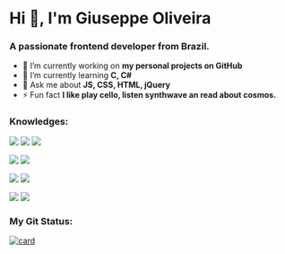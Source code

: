 <h1 align="left">Hi 👋, I'm Giuseppe Oliveira</h1>
<h3 align="left">A passionate frontend developer from Brazil.</h3>

<p></p>

- 🔭 I’m currently working on **my personal projects on GitHub**
- 🌱 I’m currently learning **C, C#**
- 💬 Ask me about **JS, CSS, HTML, jQuery**
- ⚡ Fun fact **I like play cello, listen synthwave an read about cosmos.**

<p></p>

<p></p>
<h3 align="left"> Knowledges: </h3>

<img src="https://img.shields.io/badge/HTML5-E34F26?style=for-the-badge&logo=html5&logoColor=white" /> <img src="https://img.shields.io/badge/CSS3-1572B6?style=for-the-badge&logo=css3&logoColor=white" /> <img src="https://img.shields.io/badge/JavaScript-F7DF1E?style=for-the-badge&logo=javascript&logoColor=black" />

<img src="https://img.shields.io/badge/Bootstrap-563D7C?style=for-the-badge&logo=bootstrap&logoColor=white" /> <img src="https://img.shields.io/badge/jQuery-0769AD?style=for-the-badge&logo=jquery&logoColor=white" />

<img src="https://img.shields.io/badge/GitHub-100000?style=for-the-badge&logo=github&logoColor=white" /> <img src="https://img.shields.io/badge/Git-E34F26?style=for-the-badge&logo=git&logoColor=white" />

<img src="https://img.shields.io/badge/Microsoft_Office-D83B01?style=for-the-badge&logo=microsoft-office&logoColor=white" /> <img src="https://img.shields.io/badge/SAP-0FAAFF?style=for-the-badge&logo=sap&logoColor=white" />

<p></p>
<h3 align="left"> My Git Status: </h3>

[![card](https://github-readme-stats.vercel.app/api?username=giuseppeoliveira&theme=Synthwave&show_icons=true)](https://github.com/iuricode/) 
